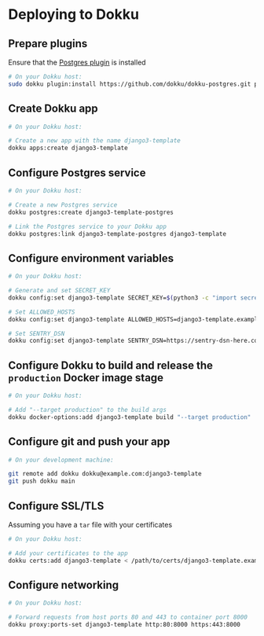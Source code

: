 # Deploying to Dokku

## Prepare plugins

Ensure that the [Postgres plugin](https://github.com/dokku/dokku-postgres) is installed

```bash
# On your Dokku host:
sudo dokku plugin:install https://github.com/dokku/dokku-postgres.git postgres
```

## Create Dokku app

```bash
# On your Dokku host:

# Create a new app with the name django3-template
dokku apps:create django3-template
```

## Configure Postgres service

```bash
# On your Dokku host:

# Create a new Postgres service
dokku postgres:create django3-template-postgres

# Link the Postgres service to your Dokku app
dokku postgres:link django3-template-postgres django3-template
```

## Configure environment variables

```bash
# On your Dokku host:

# Generate and set SECRET_KEY
dokku config:set django3-template SECRET_KEY=$(python3 -c "import secrets; print(''.join(secrets.choice([chr(i) for i in range(0x21, 0x7F)]) for i in range(60)));")

# Set ALLOWED_HOSTS
dokku config:set django3-template ALLOWED_HOSTS=django3-template.example.com

# Set SENTRY_DSN
dokku config:set django3-template SENTRY_DSN=https://sentry-dsn-here.com/
```

## Configure Dokku to build and release the `production` Docker image stage

```bash
# On your Dokku host:

# Add "--target production" to the build args
dokku docker-options:add django3-template build "--target production"
```

## Configure git and push your app

```bash
# On your development machine:

git remote add dokku dokku@example.com:django3-template
git push dokku main
```

## Configure SSL/TLS

Assuming you have a `tar` file with your certificates

```bash
# On your Dokku host:

# Add your certificates to the app
dokku certs:add django3-template < /path/to/certs/django3-template.example.com.tar
```

## Configure networking

```bash
# On your Dokku host:

# Forward requests from host ports 80 and 443 to container port 8000
dokku proxy:ports-set django3-template http:80:8000 https:443:8000
```
